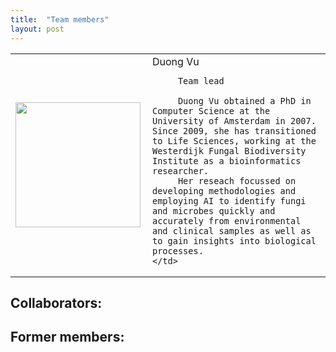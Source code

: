 ```yaml
---
title:  "Team members"
layout: post
---
```


<table>
  <tr>
    <td> <img src="https://MycoAI.github.io/photos/portrait_DuongVu.jpg"  align="left" style="height:200" /> </td>
    <td>  Duong Vu 
      
         Team lead 
         
         Duong Vu obtained a PhD in Computer Science at the University of Amsterdam in 2007. Since 2009, she has transitioned to Life Sciences, working at the Westerdijk Fungal Biodiversity Institute as a bioinformatics researcher. 
         Her reseach focussed on developing methodologies and employing AI to identify fungi and microbes quickly and accurately from environmental and clinical samples as well as to gain insights into biological processes.  
    </td>
   </tr> 
   
</table>

## Collaborators:


## Former members:
